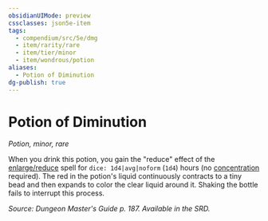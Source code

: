 ```yaml
---
obsidianUIMode: preview
cssclasses: json5e-item
tags:
  - compendium/src/5e/dmg
  - item/rarity/rare
  - item/tier/minor
  - item/wondrous/potion
aliases:
  - Potion of Diminution
dg-publish: true
---
```

# Potion of Diminution
*Potion, minor, rare*  


When you drink this potion, you gain the "reduce" effect of the [enlarge/reduce](/Admin/CLI/spells/enlarge-reduce.md) spell for `dice: 1d4|avg|noform` (`1d4`) hours (no [concentration](/3-Mechanics/CLI/rules/conditions.md#concentration) required). The red in the potion's liquid continuously contracts to a tiny bead and then expands to color the clear liquid around it. Shaking the bottle fails to interrupt this process.

*Source: Dungeon Master's Guide p. 187. Available in the SRD.*